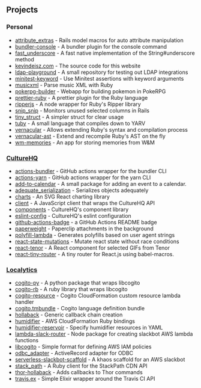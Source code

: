 ## Projects

### Personal

* [attribute_extras](https://github.com/kddeisz/attribute_extras) - Rails model macros for auto attribute manipulation
* [bundler-console](https://github.com/kddeisz/bundler-console) - A bundler plugin for the console command
* [fast_underscore](https://github.com/kddeisz/fast_underscore) - A fast native implementation of the String#underscore method
* [kevindeisz.com](https://github.com/kddeisz/kevindeisz.com) - The source code for this website
* [ldap-playground](https://github.com/kddeisz/ldap-playground) - A small repository for testing out LDAP integrations
* [minitest-keyword](https://github.com/kddeisz/minitest-keyword) - Use Minitest assertions with keyword arguments
* [musicxml](https://github.com/kddeisz/musicxml) - Parse music XML with Ruby
* [pokerpg-builder](https://github.com/kddeisz/pokerpg-builder) - Webapp for building pokemon in PokeRPG
* [prettier-ruby](https://github.com/kddeisz/prettier-ruby) - A prettier plugin for the Ruby language
* [ripperjs](https://github.com/kddeisz/ripperjs) - A node wrapper for Ruby's Ripper library
* [snip_snip](https://github.com/kddeisz/snip_snip) - Monitors unused selected columns in Rails
* [tiny_struct](https://github.com/kddeisz/tiny_struct) - A simpler struct for clear usage
* [tuby](https://github.com/kddeisz/tuby) - A small language that compiles down to YARV
* [vernacular](https://github.com/kddeisz/vernacular) - Allows extending Ruby's syntax and compilation process
* [vernacular-ast](https://github.com/kddeisz/vernacular-ast) - Extend and recompile Ruby's AST on the fly
* [wm-memories](https://github.com/kddeisz/wm-memories) - An app for storing memories from W&amp;M

### [CultureHQ](https://www.culturehq.com)

* [actions-bundler](https://github.com/CultureHQ/actions-bundler) - GitHub actions wrapper for the bundler CLI
* [actions-yarn](https://github.com/CultureHQ/actions-yarn) - GitHub actions wrapper for the yarn CLI
* [add-to-calendar](https://engineering.culturehq.com/add-to-calendar) - A small package for adding an event to a calendar.
* [adequate_serialization](https://github.com/CultureHQ/adequate_serialization) - Serializes objects adequately
* [charts](https://engineering.culturehq.com/charts) - An SVG React charting library
* [client](https://github.com/CultureHQ/client) - A JavaScript client that wraps the CultureHQ API
* [components](https://engineering.culturehq.com/components) - CultureHQ's component library
* [eslint-config](https://github.com/CultureHQ/eslint-config) - CultureHQ's eslint configuration
* [github-actions-badge](https://github.com/CultureHQ/github-actions-badge) - a GitHub Actions README badge
* [paperweight](https://github.com/CultureHQ/paperweight) - Paperclip attachments in the background
* [polyfill-lambda](https://github.com/CultureHQ/polyfill-lambda) - Generates polyfills based on user agent strings
* [react-state-mutations](https://github.com/CultureHQ/react-state-mutations) - Mutate react state without race conditions
* [react-tenor](https://engineering.culturehq.com/react-tenor) - A React component for selected GIFs from Tenor
* [react-tiny-router](https://github.com/CultureHQ/react-tiny-router) - A tiny router for React.js using babel-macros.

### [Localytics](https://www.localytics.com/)

* [cogito-py](https://github.com/localytics/cogito-py) - A python package that wraps libcogito
* [cogito-rb](https://github.com/localytics/cogito-rb) - A ruby library that wraps libcogito
* [cogito-resource](https://github.com/localytics/cogito-resource) - Cogito CloudFormation custom resource lambda handler
* [cogito.tmbundle](https://github.com/localytics/cogito.tmbundle) - Cogito language definition bundle
* [hollaback](https://github.com/localytics/hollaback) - Generic callback chain creation
* [humidifier](https://github.com/localytics/humidifier) - AWS CloudFormation Ruby bindings
* [humidifier-reservoir](https://github.com/localytics/humidifier-reservoir) - Specify humidifier resources in YAML
* [lambda-slack-router](https://github.com/localytics/lambda-slack-router) - Node package for creating slackbot AWS lambda functions
* [libcogito](https://github.com/localytics/libcogito) - Simple format for defining AWS IAM policies
* [odbc_adapter](https://github.com/localytics/odbc_adapter) - ActiveRecord adapter for ODBC
* [serverless-slackbot-scaffold](https://github.com/localytics/serverless-slackbot-scaffold) - A khaos scaffold for an AWS slackbot
* [stack_path](https://github.com/localytics/stack_path) - A Ruby client for the StackPath CDN API
* [thor-hollaback](https://github.com/localytics/thor-hollaback) - Adds callbacks to Thor commands
* [travis.ex](https://github.com/localytics/travis.ex) - Simple Elixir wrapper around the Travis CI API
